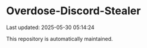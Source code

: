 # Overdose-Discord-Stealer

Last updated: 2025-05-30 05:14:24

This repository is automatically maintained.
